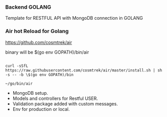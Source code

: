 ### Backend GOLANG

Template for RESTFUL API with MongoDB connection in GOLANG

### Air hot Reload for Golang

https://github.com/cosmtrek/air

binary will be \$(go env GOPATH)/bin/air

```

curl -sSfL https://raw.githubusercontent.com/cosmtrek/air/master/install.sh | sh -s -- -b \$(go env GOPATH)/bin

~/go/bin/air

```

- MongoDB setup.
- Models and controllers for Restful USER.
- Validation package added with custom messages.
- Env for production or local.
